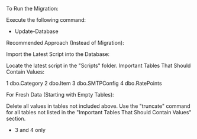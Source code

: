 To Run the Migration:

Execute the following command:
- Update-Database

Recommended Approach (Instead of Migration):

Import the Latest Script into the Database:

Locate the latest script in the "Scripts" folder.
Important Tables That Should Contain Values:

1 dbo.Category
2 dbo.Item
3 dbo.SMTPConfig
4 dbo.RatePoints

For Fresh Data (Starting with Empty Tables):

Delete all values in tables not included above.
Use the "truncate" command for all tables not listed in the "Important Tables That Should Contain Values" section.
 - 3 and 4 only